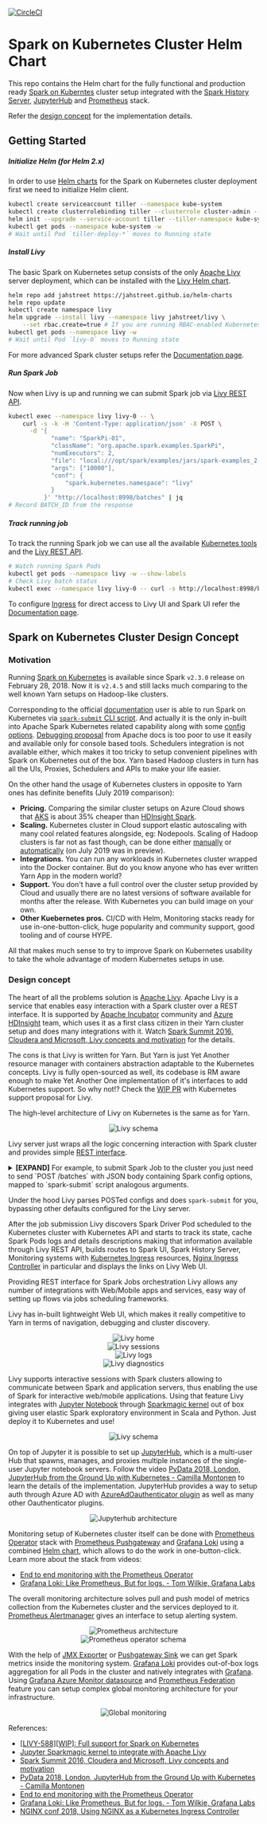 [![CircleCI][circle-ci-badge]][circle-ci-repo]

# Spark on Kubernetes Cluster Helm Chart

This repo contains the Helm chart for the fully functional and production ready [Spark on Kuberntes][spark-on-kubernetes-docs] cluster setup integrated with the [Spark History Server][spark-history-server-helm], [JupyterHub][jupyterhub-k8s] and [Prometheus][prometheus] stack.

Refer the [design concept][design-concept] for the implementation details.

## Getting Started

##### Initialize Helm (for Helm 2.x)

In order to use [Helm charts][helm] for the Spark on Kubernetes cluster deployment first we need to initialize Helm client.

```bash
kubectl create serviceaccount tiller --namespace kube-system
kubectl create clusterrolebinding tiller --clusterrole cluster-admin --serviceaccount=kube-system:tiller
helm init --upgrade --service-account tiller --tiller-namespace kube-system
kubectl get pods --namespace kube-system -w
# Wait until Pod `tiller-deploy-*` moves to Running state
```

##### Install Livy

The basic Spark on Kubernetes setup consists of the only [Apache Livy][livy-docs] server deployment, which can be installed with the [Livy Helm chart][livy-helm].

```bash
helm repo add jahstreet https://jahstreet.github.io/helm-charts
helm repo update
kubectl create namespace livy
helm upgrade --install livy --namespace livy jahstreet/livy \
    --set rbac.create=true # If you are running RBAC-enabled Kubernetes cluster
kubectl get pods --namespace livy -w
# Wait until Pod `livy-0` moves to Running state
```

For more advanced Spark cluster setups refer the [Documentation page][documentation-page].

##### Run Spark Job

Now when Livy is up and running we can submit Spark job via [Livy REST API][livy-rest-api].

```bash
kubectl exec --namespace livy livy-0 -- \
    curl -s -k -H 'Content-Type: application/json' -X POST \
      -d '{
            "name": "SparkPi-01",
            "className": "org.apache.spark.examples.SparkPi",
            "numExecutors": 2,
            "file": "local:///opt/spark/examples/jars/spark-examples_2.11-2.4.5.jar",
            "args": ["10000"],
            "conf": {
                "spark.kubernetes.namespace": "livy"
            }
          }' "http://localhost:8998/batches" | jq
# Record BATCH_ID from the response
```

##### Track running job

To track the running Spark job we can use all the available [Kubernetes tools][spark-on-kubernetes-debugging] and the [Livy REST API][livy-rest-api].

```bash
# Watch running Spark Pods
kubectl get pods --namespace livy -w --show-labels
# Check Livy batch status
kubectl exec --namespace livy livy-0 -- curl -s http://localhost:8998/batches/$BATCH_ID | jq
```

To configure [Ingress][kubernetes-ingress] for direct access to Livy UI and Spark UI refer the [Documentation page][documentation-page].

## Spark on Kubernetes Cluster Design Concept

### Motivation

Running [Spark on Kubernetes][spark-on-kubernetes-docs] is available since Spark `v2.3.0` release on February 28, 2018. Now it is `v2.4.5` and still lacks much comparing to the well known Yarn setups on Hadoop-like clusters.

Corresponding to the official [documentation][spark-on-kubernetes-docs] user is able to run Spark on Kubernetes via [`spark-submit` CLI script][spark-on-kubernetes-cluster-mode]. And actually it is the only in-built into Apache Spark Kubernetes related capability along with some [config options][spark-on-kubernetes-config]. [Debugging proposal][spark-on-kubernetes-debugging] from Apache docs is too poor to use it easily and available only for console based tools. Schedulers integration is not available either, which makes it too tricky to setup convenient pipelines with Spark on Kubernetes out of the box. Yarn based Hadoop clusters in turn has all the UIs, Proxies, Schedulers and APIs to make your life easier.

On the other hand the usage of Kubernetes clusters in opposite to Yarn ones has definite benefits (July 2019 comparison):

- <b>Pricing.</b> Comparing the similar cluster setups on Azure Cloud shows that [AKS][azure-aks] is about 35% cheaper than [HDInsight Spark][azure-hdinsight-spark].
- <b>Scaling.</b> Kubernetes cluster in Cloud support elastic autoscaling with many cool related features alongside, eg: Nodepools. Scaling of Hadoop clusters is far not as fast though, can be done either [manually][azure-hdinsight-manual-scaling] or [automatically][azure-hdinsight-auto-scaling] (on July 2019 was in preview).
- <b>Integrations.</b> You can run any workloads in Kubernetes cluster wrapped into the Docker container. But do you know anyone who has ever written Yarn App in the modern world?
- <b>Support.</b> You don't have a full control over the cluster setup provided by Cloud and usually there are no latest versions of software available for months after the release. With Kubernetes you can build image on your own.
- <b>Other Kuebernetes pros.</b> CI/CD with Helm, Monitoring stacks ready for use in-one-button-click, huge popularity and community support, good tooling and of course HYPE.

All that makes much sense to try to improve Spark on Kubernetes usability to take the whole advantage of modern Kubernetes setups in use.

### Design concept

The heart of all the problems solution is [Apache Livy][livy-docs]. Apache Livy is a service that enables easy interaction with a Spark cluster over a REST interface. It is supported by [Apache Incubator][apache-incubator] community and [Azure HDInsight][azure-hdinsight-livy] team, which uses it as a first class citizen in their Yarn cluster setup and does many integrations with it. Watch [Spark Summit 2016, Cloudera and Microsoft, Livy concepts and motivation][youtube-azure-livy] for the details.

The cons is that Livy is written for Yarn. But Yarn is just Yet Another resource manager with containers abstraction adaptable to the Kubernetes concepts. Livy is fully open-sourced as well, its codebase is RM aware enough to make Yet Another One implementation of it's interfaces to add Kubernetes support. So why not!? Check the [WIP PR][livy-588] with Kubernetes support proposal for Livy.

The high-level architecture of Livy on Kubernetes is the same as for Yarn.

<span style="display:block;text-align:center;max-width:640px">![Livy schema][image-livy-schema]</span>

Livy server just wraps all the logic concerning interaction with Spark cluster and provides simple [REST interface][livy-rest-api].

<details><summary><b>[EXPAND]</b> For example, to submit Spark Job to the cluster you just need to send `POST /batches` with JSON body containing Spark config options, mapped to `spark-submit` script analogous arguments.</summary>
<p>

```bash
$SPARK_HOME/bin/spark-submit \
    --master k8s://https://<k8s-apiserver-host>:<k8s-apiserver-port> \
    --deploy-mode cluster \
    --name SparkPi \
    --class org.apache.spark.examples.SparkPi \
    --conf spark.executor.instances=5 \
    --conf spark.kubernetes.container.image=<spark-image> \
    local:///path/to/examples.jar
 
# Has the similar effect as calling Livy via REST API
 
curl -H 'Content-Type: application/json' -X POST \
  -d '{
        "name": "SparkPi",
        "className": "org.apache.spark.examples.SparkPi",
        "numExecutors": 5,
        "conf": {
          "spark.kubernetes.container.image": "<spark-image>"
        },
        "file": "local:///path/to/examples.jar"
      }' "http://livy.endpoint.com/batches"
```
</p></details>

Under the hood Livy parses POSTed configs and does `spark-submit` for you, bypassing other defaults configured for the Livy server.

After the job submission Livy discovers Spark Driver Pod scheduled to the Kubernetes cluster with Kubernetes API and starts to track its state, cache Spark Pods logs and details descriptions making that information available through Livy REST API, builds routes to Spark UI, Spark History Server, Monitoring systems with [Kubernetes Ingress][kubernetes-ingress] resources, [Nginx Ingress Controller][nginx-ingress] in particular and displays the links on Livy Web UI.

Providing REST interface for Spark Jobs orchestration Livy allows any number of integrations with Web/Mobile apps and services, easy way of setting up flows via jobs scheduling frameworks.

Livy has in-built lightweight Web UI, which makes it really competitive to Yarn in terms of navigation, debugging and cluster discovery.

<span style="display:block;text-align:center;max-width:640px">![Livy home][image-livy-home]</span>
<span style="display:block;text-align:center;max-width:640px">![Livy sessions][image-livy-session]</span>
<span style="display:block;text-align:center;max-width:640px">![Livy logs][image-livy-logs]</span>
<span style="display:block;text-align:center;max-width:640px">![Livy diagnostics][image-livy-diagnostics]</span>

Livy supports interactive sessions with Spark clusters allowing to communicate between Spark and application servers, thus enabling the use of Spark for interactive web/mobile applications. Using that feature Livy integrates with [Jupyter Notebook][jupyter] through [Sparkmagic kernel][sparkmagic] out of box giving user elastic Spark exploratory environment in Scala and Python. Just deploy it to Kubernetes and use!

<span style="display:block;text-align:center;max-width:640px">![Livy schema][image-sparkmagic-schema]</span>

On top of Jupyter it is possible to set up [JupyterHub][jupyterhub], which is a multi-user Hub that spawns, manages, and proxies multiple instances of the single-user Jupyter notebook servers. Follow the video [PyData 2018, London, JupyterHub from the Ground Up with Kubernetes - Camilla Montonen][youtube-jupyterhub] to learn the details of the implementation. JupyterHub provides a way to setup auth through Azure AD with [AzureAdOauthenticator plugin][jupyterhub-azure-ad-oauthenticator] as well as many other Oauthenticator plugins.

<span style="display:block;text-align:center;max-width:640px">![Jupyterhub architecture][image-jupyterhub-architecture]</span>

Monitoring setup of Kubernetes cluster itself can be done with [Prometheus Operator][prometheus-operator-helm] stack with [Prometheus Pushgateway][prometheus-pushgateway-helm] and [Grafana Loki][grafana-loki-helm] using a combined [Helm chart][spark-monitoring-helm], which allows to do the work in one-button-click. Learn more about the stack from videos:
- [End to end monitoring with the Prometheus Operator][youtube-prometheus]
- [Grafana Loki: Like Prometheus, But for logs. - Tom Wilkie, Grafana Labs][youtube-loki]

The overall monitoring architecture solves pull and push model of metrics collection from the Kubernetes cluster and the services deployed to it. [Prometheus Alertmanager][prometheus-alertmanager] gives an interface to setup alerting system.

<span style="display:block;text-align:center;max-width:640px">![Prometheus architecture][image-prometheus-architecture]</span>
<span style="display:block;text-align:center;max-width:640px">![Prometheus operator schema][image-prometheus-operator-schema]</span>

With the help of [JMX Exporter][jmx-exporter] or [Pushgateway Sink][prometheus-sink] we can get Spark metrics inside the monitoring system. [Grafana Loki][grafana-loki] provides out-of-box logs aggregation for all Pods in the cluster and natively integrates with [Grafana][grafana]. Using [Grafana Azure Monitor datasource][grafana-azuremonitor] and [Prometheus Federation][prometheus-federation] feature you can setup complex global monitoring architecture for your infrastructure.

<span style="display:block;text-align:center;max-width:640px">![Global monitoring][image-global-monitoring]</span>

References:
- [[LIVY-588][WIP]: Full support for Spark on Kubernetes][livy-588]
- [Jupyter Sparkmagic kernel to integrate with Apache Livy][sparkmagic]
- [Spark Summit 2016, Cloudera and Microsoft, Livy concepts and motivation][youtube-livy]
- [PyData 2018, London, JupyterHub from the Ground Up with Kubernetes - Camilla Montonen][youtube-jupyterhub]
- [End to end monitoring with the Prometheus Operator][youtube-prometheus]
- [Grafana Loki: Like Prometheus, But for logs. - Tom Wilkie, Grafana Labs][youtube-loki]
- [NGINX conf 2018, Using NGINX as a Kubernetes Ingress Controller][youtube-nginx]


[apache-incubator]: https://incubator.apache.org/

[azure-aks]: https://docs.microsoft.com/en-us/azure/aks/
[azure-hdinsight-auto-scaling]: https://docs.microsoft.com/en-us/azure/hdinsight/hdinsight-autoscale-clusters
[azure-hdinsight-livy]: https://docs.microsoft.com/en-us/azure/hdinsight/spark/apache-spark-livy-rest-interface
[azure-hdinsight-manual-scaling]: https://docs.microsoft.com/en-us/azure/hdinsight/hdinsight-scaling-best-practices
[azure-hdinsight-spark]: https://docs.microsoft.com/en-us/azure/hdinsight/spark/apache-spark-overview

[circle-ci-badge]: https://circleci.com/gh/jahstreet/spark-on-kubernetes-helm.svg?style=svg
[circle-ci-repo]: https://circleci.com/gh/jahstreet/spark-on-kubernetes-helm

[documentation-page]: DOCUMENTATION.md
[design-concept]: #spark-on-kubernetes-cluster-design-concept

[grafana]: https://grafana.com/
[grafana-azuremonitor]: https://grafana.com/docs/features/datasources/azuremonitor/
[grafana-loki]: https://grafana.com/loki
[grafana-loki-helm]: https://github.com/grafana/loki/tree/master/production/helm

[helm]: https://helm.sh/docs/

[jmx-exporter]: https://github.com/prometheus/jmx_exporter

[image-global-monitoring]: images/global-monitoring.png
[image-jupyterhub-architecture]: images/jupyterhub-architecture.png
[image-livy-diagnostics]: images/livy-diagnostics.png
[image-livy-home]: images/livy-home.png
[image-livy-logs]: images/livy-logs.png
[image-livy-schema]: images/livy-schema.jpg
[image-livy-session]: images/livy-session.png
[image-prometheus-architecture]: images/prometheus-architecture.png
[image-prometheus-operator-schema]: images/prometheus-operator-schema.jpg
[image-sparkmagic-schema]: images/sparkmagic-schema.png

[jupyter]: https://jupyter.readthedocs.io/en/latest/
[jupyterhub]: (https://jupyterhub.readthedocs.io/en/stable/)
[jupyterhub-azure-ad-oauthenticator]: https://github.com/jupyterhub/oauthenticator#azure-setup
[jupyterhub-k8s]: https://zero-to-jupyterhub.readthedocs.io/en/latest/

[kubernetes-ingress]: https://kubernetes.io/docs/concepts/services-networking/ingress/

[livy-588]: https://github.com/apache/incubator-livy/pull/167
[livy-docs]: https://livy.incubator.apache.org/
[livy-helm]: charts/livy
[livy-rest-api]: https://livy.incubator.apache.org/docs/latest/rest-api.html

[nginx-ingress]: https://github.com/kubernetes/ingress-nginx

[prometheus]: https://prometheus.io/
[prometheus-alertmanager]: https://prometheus.io/docs/alerting/alertmanager/
[prometheus-federation]: https://prometheus.io/docs/prometheus/latest/federation/
[prometheus-operator-helm]: https://github.com/helm/charts/tree/master/stable/prometheus-operator
[prometheus-pushgateway-helm]: https://github.com/helm/charts/tree/master/stable/prometheus-pushgateway
[prometheus-sink]: https://github.com/banzaicloud/spark-metrics/blob/master/PrometheusSink.md

[spark-history-server-helm]: https://github.com/helm/charts/tree/master/stable/spark-history-server
[spark-monitoring-helm]: https://github.com/jahstreet/spark-on-kubernetes-helm/tree/master/charts/spark-monitoring
[spark-on-kubernetes-cluster-mode]: https://spark.apache.org/docs/latest/running-on-kubernetes.html#cluster-mode
[spark-on-kubernetes-config]: https://spark.apache.org/docs/latest/running-on-kubernetes.html#spark-properties
[spark-on-kubernetes-debugging]: https://spark.apache.org/docs/latest/running-on-kubernetes.html#introspection-and-debugging
[spark-on-kubernetes-docs]: https://spark.apache.org/docs/latest/running-on-kubernetes.html
[spark-on-yarn-docs]: https://spark.apache.org/docs/latest/running-on-yarn.html

[sparkmagic]: https://github.com/jupyter-incubator/sparkmagic

[youtube-azure-livy]: https://www.youtube.com/watch?v=C_3iEf_KNv8&t=836s
[youtube-jupyterhub]: https://www.youtube.com/watch?v=rVOLdTE5bg0
[youtube-livy]: https://www.youtube.com/watch?v=C_3iEf_KNv8&t=836s
[youtube-loki]: https://www.youtube.com/watch?v=CQiawXlgabQ
[youtube-nginx]: https://www.youtube.com/watch?v=AXZr2OC8Unc
[youtube-prometheus]: https://www.youtube.com/watch?v=5Jr1v9mWnJc





